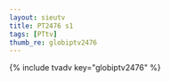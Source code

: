 ```yaml
--- 
layout: sieutv
title: PT2476 s1
tags: [PTtv]
thumb_re: globiptv2476
---
```

{% include tvadv key="globiptv2476" %} 
